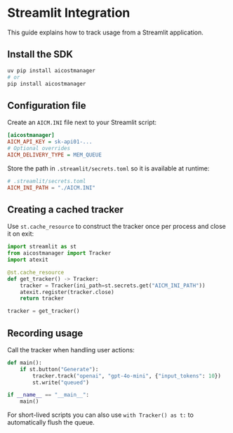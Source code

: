 # Streamlit Integration

This guide explains how to track usage from a Streamlit application.

## Install the SDK

```bash
uv pip install aicostmanager
# or
pip install aicostmanager
```

## Configuration file

Create an `AICM.INI` file next to your Streamlit script:

```ini
[aicostmanager]
AICM_API_KEY = sk-api01-...
# Optional overrides
AICM_DELIVERY_TYPE = MEM_QUEUE
```

Store the path in `.streamlit/secrets.toml` so it is available at runtime:

```toml
# .streamlit/secrets.toml
AICM_INI_PATH = "./AICM.INI"
```

## Creating a cached tracker

Use `st.cache_resource` to construct the tracker once per process and close it
on exit:

```python
import streamlit as st
from aicostmanager import Tracker
import atexit

@st.cache_resource
def get_tracker() -> Tracker:
    tracker = Tracker(ini_path=st.secrets.get("AICM_INI_PATH"))
    atexit.register(tracker.close)
    return tracker

tracker = get_tracker()
```

## Recording usage

Call the tracker when handling user actions:

```python
def main():
    if st.button("Generate"):
        tracker.track("openai", "gpt-4o-mini", {"input_tokens": 10})
        st.write("queued")

if __name__ == "__main__":
    main()
```

For short-lived scripts you can also use `with Tracker() as t:` to automatically
flush the queue.
